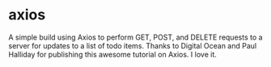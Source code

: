 # axios
A simple build using Axios to perform GET, POST, and DELETE requests to a server for updates to a list of todo items. Thanks to Digital Ocean and Paul Halliday for publishing this awesome tutorial on Axios. I love it.
